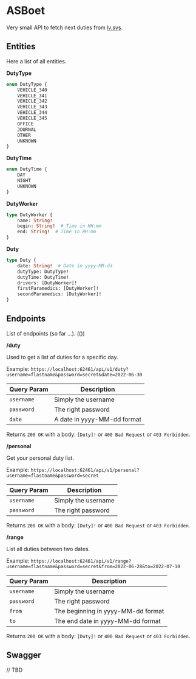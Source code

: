# ASBoet

Very small API to fetch next duties from [lv.svs](https://lv.svs-system.at/).

## Entities

Here a list of all entities.

**DutyType**

```graphql
enum DutyType {
    VEHICLE_340
    VEHICLE_341
    VEHICLE_342
    VEHICLE_343
    VEHICLE_344
    VEHICLE_345
    OFFICE
    JOURNAL
    OTHER
    UNKNOWN
}
```

**DutyTime**

```graphql
enum DutyTime {
    DAY
    NIGHT
    UNKNOWN
}
```

**DutyWorker**

```graphql
type DutyWorker {
    name: String!
    begin: String!  # Time in HH:mm
    end: String!  # Time in HH:mm
}
```

**Duty**

```graphql
type Duty {
    date: String!  # Date in yyyy-MM-dd
    dutyType: DutyType!
    dutyTime: DutyTime!
    drivers: [DutyWorker]!
    firstParamedics: [DutyWorker]!
    secondParamedics: [DutyWorker]!
}
```

## Endpoints

List of endpoints (so far ...). (())

**/duty**

Used to get a list of duties for a specific day.

Example: `https://localhost:62461/api/v1/duty?username=flastname&password=secret&date=2022-06-30`

| Query Param | Description                 |
|-------------|-----------------------------|
| `username`  | Simply the username         |
| `password`  | The right password          |
| `date`      | A date in yyyy-MM-dd format |

Returns `200 OK` with a body: `[Duty]!` or `400 Bad Request` or `403 Forbidden`.

**/personal**

Get your personal duty list.

Example: `https://localhost:62461/api/v1/personal?username=flastname&password=secret`

| Query Param | Description                 |
|-------------|-----------------------------|
| `username`  | Simply the username         |
| `password`  | The right password          |

Returns `200 OK` with a body: `[Duty]!` or `400 Bad Request` or `403 Forbidden`.

**/range**

List all duties between two dates.

Example: `https://localhost:62461/api/v1/range?username=flastname&password=secret&from=2022-06-28&to=2022-07-10`

| Query Param | Description                        |
|-------------|------------------------------------|
| `username`  | Simply the username                |
| `password`  | The right password                 |
| `from`      | The beginning in yyyy-MM-dd format |
| `to`        | The end date in yyyy-MM-dd format  |

Returns `200 OK` with a body: `[Duty]!` or `400 Bad Request` or `403 Forbidden`.

## Swagger

// TBD

